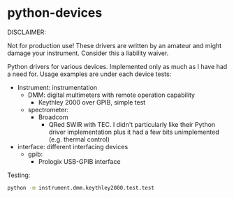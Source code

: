 # python-devices
DISCLAIMER:

Not for production use! These drivers are written by an amateur and might damage your instrument. Consider this a liability waiver.  

Python drivers for various devices. Implemented only as much as I have had a need for. Usage examples are under each device tests:
- Instrument: instrumentation
  - DMM: digital multimeters with remote operation capability
    - Keythley 2000 over GPIB, simple test 
  - spectrometer:
    - Broadcom
        - QRed SWIR with TEC. I didn't particularly like their Python driver implementation plus it had a few bits unimplemented (e.g. thermal control)
- interface: different interfacing devices
  - gpib:
    - Prologix USB-GPIB interface

Testing:
```sh
python -m instrument.dmm.keythley2000.test.test
```
